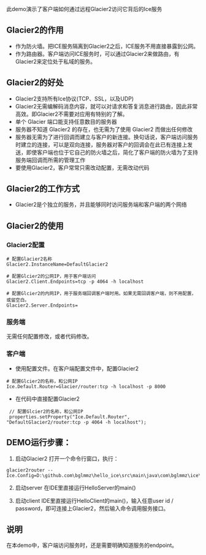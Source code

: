 此demo演示了客户端如何通过远程Glacier2访问它背后的Ice服务

## Glacier2的作用
* 作为防火墙。把ICE服务隔离到Glacier2之后，ICE服务不用直接暴露到公网。
* 作为路由器。客户端访问ICE服务时，可以通过Glacier2来做路由，有Glacier2来定位处于私域的服务。

## Glacier2的好处
* Glacier2支持所有Ice协议(TCP、SSL，以及UDP)
* Glacier2无需编解码消息内容，就可以对请求和答复消息进行路由，因此非常高效。即Glacier2不需要对应用有特别的了解。
* 单个 Glacier 端口能支持任意数目的服务器
* 服务器不知道 Glacier2 的存在，也无需为了使用 Glacier2 而做出任何修改
* 服务器无需为了进行回调而建立与客户的新连接。换句话说，客户端访问服务时建立的连接，可以是双向连接，服务器对客户的回调会在此已有连接上发送，即使客户端也位于它自己的防火墙之后，简化了客户端的防火墙为了支持服务端回调而所需的管理工作
* 要使用Glacier2，客户常常只需改动配置，无需改动代码

## Glacier2的工作方式
* Glacier2是个独立的服务，并且能够同时访问服务端和客户端的两个网络


## Glacier2的使用

### Glacier2配置
```
# 配置Glacier2名称
Glacier2.InstanceName=DefaultGlacier2

# 配置Glcier2的公网IP，用于客户端访问
Glacier2.Client.Endpoints=tcp -p 4064 -h localhost

# 配置Glcier2的内网IP，用于服务端回调客户端时用。如果无需回调客户端，则不用配置，或留空白。
Glacier2.Server.Endpoints=
```

### 服务端

无需任何配置修改，或者代码修改。

### 客户端

* 使用配置文件。在客户端配置文件中，配置Glacier2
```
# 配置Glcier2的名称，和公网IP
Ice.Default.Router=Glacier/router:tcp -h localhost -p 8000
```

* 在代码中直接配置Glacier2
```
 // 配置Glcier2的名称，和公网IP
 properties.setProperty("Ice.Default.Router", "DefaultGlacier2/router:tcp -p 4064 -h localhost");
```

## DEMO运行步骤：

1. 启动Glacier2
打开一个命令行窗口，执行：
```
glacier2router --Ice.Config=D:\github.com\bglmmz\hello_ice\src\main\java\com\bglmmz\ice\demo\helloworld\glacier2\config.glacier2
```  

2. 启动server
在IDE里直接运行HelloServer的main()

3. 启动client
IDE里直接运行HelloClient的main()，输入任意user id / password，即可连接上Glacier2，然后输入命令调用服务接口。

## 说明
在本demo中，客户端访问服务时，还是需要明确知道服务的endpoint。